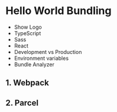 # Hello World Bundling

* Show Logo
* TypeScript
* Sass
* React
* Development vs Production
* Environment variables
* Bundle Analyzer

## 1. Webpack
## 2. Parcel




